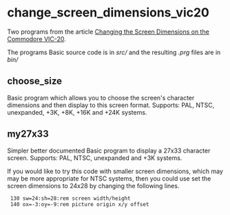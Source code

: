 change_screen_dimensions_vic20
==============================

Two programs from the article [Changing the Screen Dimensions on the Commodore VIC-20](https://techtinkering.com/articles/changing-the-screen-dimensions-on-the-commodore-vic-20/).

The programs Basic source code is in _src/_ and the resulting _.prg_ files are in _bin/_

## choose_size

Basic program which allows you to choose the screen's character dimensions and then display to this screen format.  Supports: PAL, NTSC, unexpanded, +3K, +8K, +16K and +24K systems.

## my27x33

Simpler better documented Basic program to display a 27x33 character screen.  Supports: PAL, NTSC, unexpanded and +3K systems.

If you would like to try this code with smaller screen dimensions, which may may be more appropriate for NTSC systems, then you could use set the screen dimensions to 24x28 by changing the following lines.

``` basic
 130 sw=24:sh=28:rem screen width/height
 140 ox=-3:oy=-9:rem picture origin x/y offset
```

